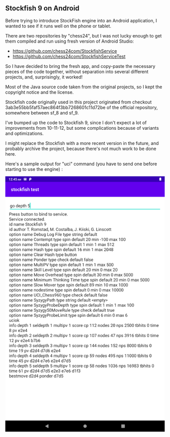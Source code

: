 ## Stockfish 9 on Android

Before trying to introduce StockFish engine into an Android application, I wanted to see if it runs well on the phone or tablet.

There are two repositories by "chess24", but I was not lucky enough to get them compiled and run using fresh version of Android Studio:
 
 * https://github.com/chess24com/StockfishService
 * https://github.com/chess24com/StockfishServiceTest
 
So I have decided to bring the fresh app, and copy-paste the necessary pieces of the code together, without separation into several different projects, and, surprisingly, it worked!
 
Most of the Java source code taken from the original projects, so I kept the copyright notice and the license.
 
Stockfish code originally used in this project originated from checkout 3ab3e55bb5faf57aec864f3bb7268601c11d72be of the official repository, somewhere between sf_8 and sf_9.
 
I've bumped up the code to Stockfish 9, since I don't expect a lot of improvements from 10-11-12, but some complications because of variants and optimizations.
 
I might replace the Stockfish with a more recent version in the future, and probably archive the project, because there's not much work to be done here.
 
Here's a sample output for "uci" command (you have to send one before starting to use the engine) :
 
![Sample output](device-2020-12-28-004605.png?raw=true "Enjoy!")